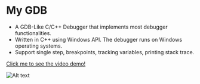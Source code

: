 # My GDB

- A GDB-Like C/C++ Debugger that implements most debugger functionalities.
- Written in C++ using Windows API. The debugger runs on Windows operating systems.
- Support single step, breakpoints, tracking variables, printing stack trace.

<a href = "https://www.youtube.com/watch?v=RpHroTVWUx4"> Click me to see the video demo! </a>  

![Alt text](screenshots/ss1.png?raw=true "ss1")
